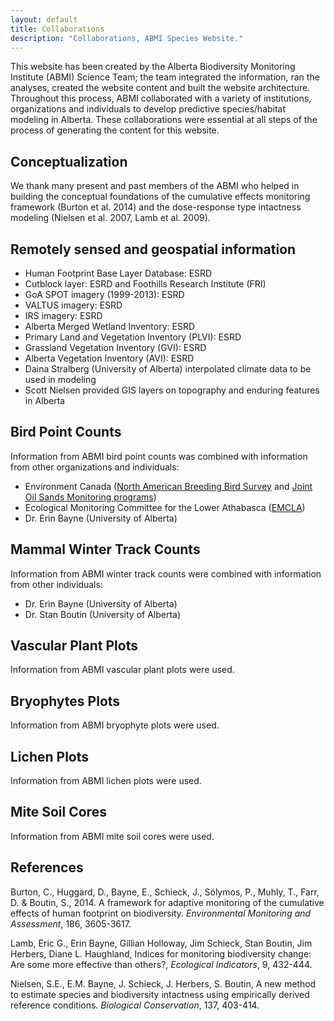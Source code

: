 ```yaml
---
layout: default
title: Collaborations
description: "Collaborations, ABMI Species Website."
---
```


This website has been created by the Alberta Biodiversity Monitoring Institute (ABMI) Science Team; the team integrated the information, ran the analyses, created the website content and built the website architecture. Throughout this process, ABMI collaborated with a variety of institutions, organizations and individuals to develop predictive species/habitat modeling in Alberta. These collaborations were essential at all steps of the process of generating the content for this website.

## Conceptualization

We thank many present and past members of the ABMI who helped in building the conceptual foundations of the cumulative effects monitoring framework (Burton et al. 2014) and the dose-response type intactness modeling (Nielsen et al. 2007, Lamb et al. 2009).

## Remotely sensed and geospatial information 

* Human Footprint Base Layer Database: ESRD
* Cutblock layer: ESRD and Foothills Research Institute (FRI)
* GoA SPOT imagery (1999-2013): ESRD
* VALTUS imagery: ESRD 
* IRS imagery: ESRD
* Alberta Merged Wetland Inventory: ESRD
* Primary Land and Vegetation Inventory (PLVI): ESRD
* Grassland Vegetation Inventory (GVI): ESRD
* Alberta Vegetation  Inventory (AVI): ESRD
* Daina Stralberg (University of Alberta) interpolated climate data  to be used in modeling
* Scott Nielsen provided GIS layers on topography and enduring  features in Alberta

## Bird Point Counts 
Information from ABMI bird point counts was combined with information from other organizations and individuals:

* Environment Canada ([North American Breeding Bird Survey](https://ec.gc.ca/reom-mbs/) and [Joint Oil Sands Monitoring programs](http://www.jointoilsandsmonitoring.ca))
* Ecological Monitoring Committee for the Lower Athabasca ([EMCLA](http://www.emcla.ca/))
* Dr. Erin Bayne (University of Alberta)

## Mammal Winter Track Counts 

Information from ABMI winter track counts were combined with information from other individuals:

* Dr. Erin Bayne (University of Alberta)
* Dr. Stan Boutin (University of Alberta)

## Vascular Plant Plots

Information from ABMI vascular plant plots were used.

## Bryophytes Plots

Information from ABMI bryophyte plots were used.

## Lichen Plots

Information from ABMI lichen plots were used.

## Mite Soil Cores

Information from ABMI mite soil cores were used.

## References

Burton, C., Huggard, D., Bayne, E., Schieck, J., S&oacute;lymos, P., Muhly, T., Farr, D. & Boutin, S., 2014. A framework for adaptive monitoring of the cumulative effects of human footprint on biodiversity. *Environmental Monitoring and Assessment*, 186, 3605-3617.

Lamb, Eric G., Erin Bayne, Gillian Holloway, Jim Schieck, Stan Boutin, Jim Herbers, Diane L. Haughland, Indices for monitoring biodiversity change: Are some more effective than others?, *Ecological Indicators*, 9, 432-444.

Nielsen, S.E., E.M. Bayne, J. Schieck, J. Herbers, S. Boutin, A new method to estimate species and biodiversity intactness using empirically derived reference conditions. *Biological Conservation*, 137, 403-414.
